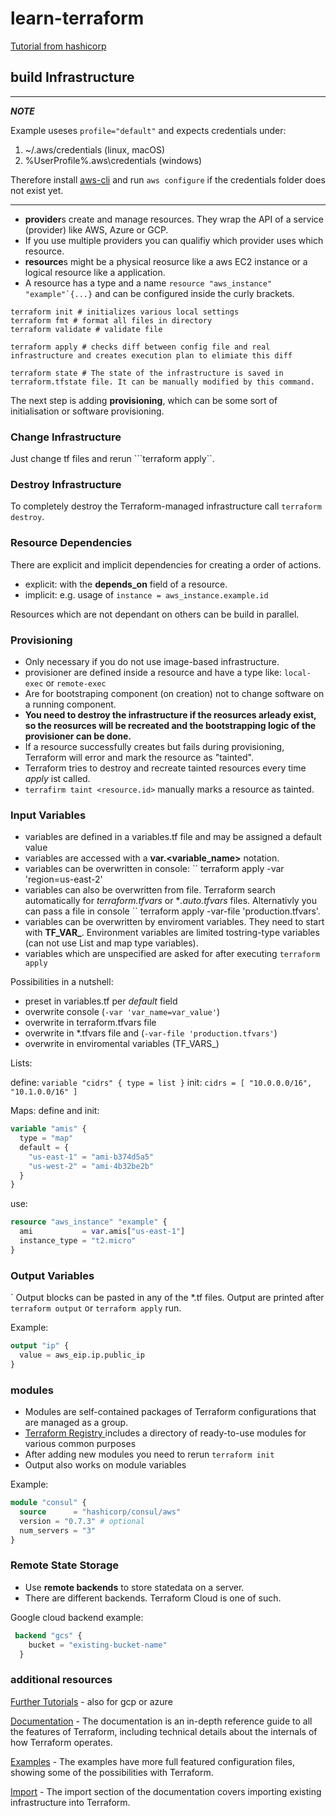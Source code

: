 # learn-terraform

[Tutorial from hashicorp](https://learn.hashicorp.com/terraform/getting-started)

## build Infrastructure
---
**_NOTE_**

Example useses ``profile="default"`` and expects credentials under:
1. ~/.aws/credentials (linux, macOS)
2. %UserProfile%\.aws\credentials (windows)

Therefore install [aws-cli](https://docs.aws.amazon.com/cli/latest/userguide/cli-chap-install.html) and run ``aws configure`` if the credentials folder does not exist yet. 

---

- **provider**s create and manage resources. They wrap the API of a service (provider) like AWS, Azure or GCP.
- If you use multiple providers you can qualifiy which provider uses which resource.
- **resource**s might be a physical reosurce like a aws EC2 instance or a logical resource like a application.
- A resource has a type and a name  ``resource "aws_instance" "example"`{...}`` and can be configured inside the curly brackets.


```shell
terraform init # initializes various local settings 
terraform fmt # format all files in directory
terraform validate # validate file

terraform apply # checks diff between config file and real infrastructure and creates execution plan to elimiate this diff

terraform state # The state of the infrastructure is saved in terraform.tfstate file. It can be manually modified by this command.
```

The next step is adding **provisioning**, which can be some sort of initialisation or software provisioning.

### Change Infrastructure

Just change tf files and rerun ```terraform apply``.

### Destroy Infrastructure

To completely destroy the Terraform-managed infrastructure call ``terraform destroy``.

### Resource Dependencies

There are explicit and implicit dependencies for creating a order of actions.

- explicit: with the **depends_on** field of a resource.
- implicit: e.g. usage of ``instance = aws_instance.example.id``

Resources which are not dependant on others can be build in parallel.

### Provisioning

- Only necessary if you do not use image-based infrastructure.
- provisioner are defined inside a resource and have a type like: ``local-exec`` or ``remote-exec``
- Are for bootstraping component (on creation) not to change software on a running component.
- **You need to destroy the infrastructure if the reosurces arleady exist, so the reosurces will be recreated and the bootstrapping logic of the provisioner can be done.**
- If a resource successfully creates but fails during provisioning, Terraform will error and mark the resource as "tainted".
- Terraform tries to destroy and recreate tainted resources every time *apply* ist called.
- ``terrafirm taint <resource.id>`` manually marks a resource as tainted.


### Input Variables

- variables are defined in a variables.tf file and may be assigned a default value
- variables are accessed with a **var.<variable_name>** notation.
- variables can be overwritten in console: `` terraform apply -var 'region=us-east-2'
- variables can also be overwritten from file. Terraform search automatically for *terraform.tfvars* or **.auto.tfvars* files. Alternativly you can pass a file in console `` terraform apply -var-file 'production.tfvars'.
- variables can be overwritten by enviroment variables. They need to start with **TF_VAR_**<name of variable to overwrite>. Environment variables are limited tostring-type variables (can not use List and map type variables).
- variables which are unspecified are asked for after executing ``terraform apply``

Possibilities in a nutshell:

- preset in variables.tf per *default* field
- overwrite console (``-var 'var_name=var_value'``)
- overwrite in terraform.tfvars file
- overwrite in *.tfvars file and  (``-var-file 'production.tfvars'``)
- overwrite in enviromental variables (TF_VARS_)

Lists:

define: ``variable "cidrs" { type = list }``
init: ``cidrs = [ "10.0.0.0/16", "10.1.0.0/16" ]``

Maps:
define and init:
```terraform
variable "amis" {
  type = "map"
  default = {
    "us-east-1" = "ami-b374d5a5"
    "us-west-2" = "ami-4b32be2b"
  }
}
```

use:
```terraform
resource "aws_instance" "example" {
  ami           = var.amis["us-east-1"]
  instance_type = "t2.micro"
}
```

### Output Variables
`
Output blocks can be pasted in any of the *.tf files. Output are printed after ``terraform output`` or ``terraform apply`` run.

Example:
```terraform
output "ip" {
  value = aws_eip.ip.public_ip
}
```

### modules

- Modules are self-contained packages of Terraform configurations that are managed as a group.
- [Terraform Registry ](https://registry.terraform.io/) includes a directory of ready-to-use modules for various common purposes
- After adding new modules you need to rerun ``terraform init`` 
- Output also works on module variables

Example:
```terraform
module "consul" {
  source      = "hashicorp/consul/aws"
  version = "0.7.3" # optional
  num_servers = "3"
}
```

### Remote State Storage

- Use **remote backends** to store statedata  on a server.
- There are different backends. Terraform Cloud is one of such.

Google cloud backend example:
```terraform
 backend "gcs" {
    bucket = "existing-bucket-name"
  }
```

### additional resources

[Further Tutorials](https://learn.hashicorp.com/terraform#operations-and-development) - also for gcp or azure

[Documentation](https://www.terraform.io/docs/index.html) - The documentation is an in-depth reference guide to all the features of Terraform, including technical details about the internals of how Terraform operates.

[Examples](https://www.terraform.io/intro/examples/index.html) - The examples have more full featured configuration files, showing some of the possibilities with Terraform.

[Import](https://www.terraform.io/docs/import/index.html) - The import section of the documentation covers importing existing infrastructure into Terraform.